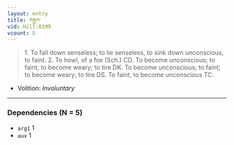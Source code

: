 ```yaml
---
layout: entry
title: བརྒྱལ་
vid: Hill:0399
vcount: 5
---
```

> 1\. To fall down senseless; to lie senseless, to sink down unconscious, to faint\. 2\. To howl, of a fox (Sch\.) CD\. To become unconscious; to faint; to become weary; to tire DK\. To become unconscious; to faint; to become weary; to tire DS\. To faint, to become unconscious TC\.

* Volition: _Involuntary_

---

### Dependencies (N = 5)
* `arg1` 1
* `aux` 1
